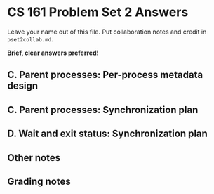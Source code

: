 CS 161 Problem Set 2 Answers
============================

Leave your name out of this file. Put collaboration notes and credit in
`pset2collab.md`.

**Brief, clear answers preferred!**


C. Parent processes: Per-process metadata design
------------------------------------------------



C. Parent processes: Synchronization plan
-----------------------------------------


D. Wait and exit status: Synchronization plan
---------------------------------------------


Other notes
-----------


Grading notes
-------------
